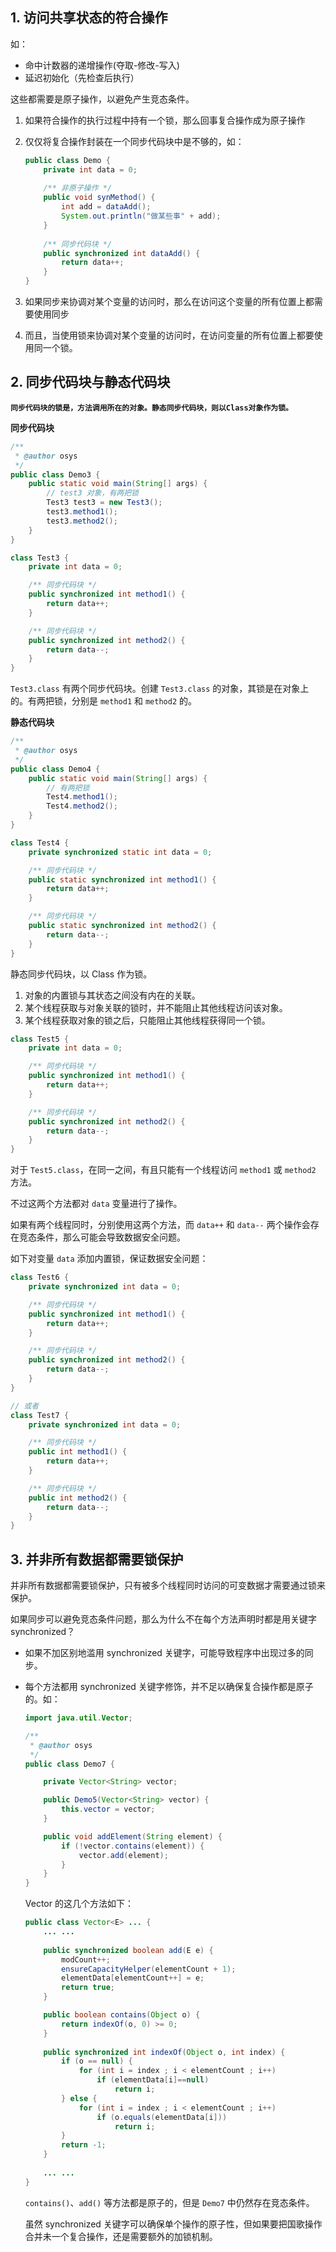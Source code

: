 ## 1. 访问共享状态的符合操作

如：

* 命中计数器的递增操作(夺取-修改-写入)
* 延迟初始化（先检查后执行）

这些都需要是原子操作，以避免产生竞态条件。

1. 如果符合操作的执行过程中持有一个锁，那么回事复合操作成为原子操作

2. 仅仅将复合操作封装在一个同步代码块中是不够的，如：

   ```java
   public class Demo {
       private int data = 0;
       
       /** 非原子操作 */
       public void synMethod() {
           int add = dataAdd();
           System.out.println("做某些事" + add);
       }
       
       /** 同步代码块 */
       public synchronized int dataAdd() {
           return data++;
       }
   }
   ```

3. 如果同步来协调对某个变量的访问时，那么在访问这个变量的所有位置上都需要使用同步

4. 而且，当使用锁来协调对某个变量的访问时，在访问变量的所有位置上都要使用同一个锁。



## 2. 同步代码块与静态代码块

**`同步代码块的锁是，方法调用所在的对象。静态同步代码块，则以Class对象作为锁。`**

**同步代码块**

```java
/**
 * @author osys
 */
public class Demo3 {
    public static void main(String[] args) {
        // test3 对象，有两把锁
        Test3 test3 = new Test3();
        test3.method1();
        test3.method2();
    }
}

class Test3 {
    private int data = 0;

    /** 同步代码块 */
    public synchronized int method1() {
        return data++;
    }

    /** 同步代码块 */
    public synchronized int method2() {
        return data--;
    }
}
```

`Test3.class` 有两个同步代码块。创建 `Test3.class` 的对象，其锁是在对象上的。有两把锁，分别是 `method1` 和 `method2` 的。

**静态代码块**

```java
/**
 * @author osys
 */
public class Demo4 {
    public static void main(String[] args) {
        // 有两把锁
        Test4.method1();
        Test4.method2();
    }
}

class Test4 {
    private synchronized static int data = 0;

    /** 同步代码块 */
    public static synchronized int method1() {
        return data++;
    }

    /** 同步代码块 */
    public static synchronized int method2() {
        return data--;
    }
}
```

静态同步代码块，以 Class 作为锁。

1. 对象的内置锁与其状态之间没有内在的关联。
2. 某个线程获取与对象关联的锁时，并不能阻止其他线程访问该对象。
3. 某个线程获取对象的锁之后，只能阻止其他线程获得同一个锁。

```java
class Test5 {
    private int data = 0;

    /** 同步代码块 */
    public synchronized int method1() {
        return data++;
    }

    /** 同步代码块 */
    public synchronized int method2() {
        return data--;
    }
}
```

对于 `Test5.class`，在同一之间，有且只能有一个线程访问 `method1` 或 `method2` 方法。

不过这两个方法都对 `data` 变量进行了操作。

如果有两个线程同时，分别使用这两个方法，而 `data++` 和 `data--` 两个操作会存在竞态条件，那么可能会导致数据安全问题。

如下对变量 `data` 添加内置锁，保证数据安全问题：

```java
class Test6 {
    private synchronized int data = 0;

    /** 同步代码块 */
    public synchronized int method1() {
        return data++;
    }

    /** 同步代码块 */
    public synchronized int method2() {
        return data--;
    }
}

// 或者 
class Test7 {
    private synchronized int data = 0;

    /** 同步代码块 */
    public int method1() {
        return data++;
    }

    /** 同步代码块 */
    public int method2() {
        return data--;
    }
}
```



## 3. 并非所有数据都需要锁保护

并非所有数据都需要锁保护，只有被多个线程同时访问的可变数据才需要通过锁来保护。

如果同步可以避免竞态条件问题，那么为什么不在每个方法声明时都是用关键字 synchronized？

* 如果不加区别地滥用 synchronized 关键字，可能导致程序中出现过多的同步。

* 每个方法都用 synchronized 关键字修饰，并不足以确保复合操作都是原子的。如：

  ```java
  import java.util.Vector;
  
  /**
   * @author osys
   */
  public class Demo7 {
  
      private Vector<String> vector;
  
      public Demo5(Vector<String> vector) {
          this.vector = vector;
      }
  
      public void addElement(String element) {
          if (!vector.contains(element)) {
              vector.add(element);
          }
      }
  }
  ```

  Vector 的这几个方法如下：

  ```java
  public class Vector<E> ... {
      ... ...
      
      public synchronized boolean add(E e) {
          modCount++;
          ensureCapacityHelper(elementCount + 1);
          elementData[elementCount++] = e;
          return true;
      }
  
      public boolean contains(Object o) {
          return indexOf(o, 0) >= 0;
      }
      
      public synchronized int indexOf(Object o, int index) {
          if (o == null) {
              for (int i = index ; i < elementCount ; i++)
                  if (elementData[i]==null)
                      return i;
          } else {
              for (int i = index ; i < elementCount ; i++)
                  if (o.equals(elementData[i]))
                      return i;
          }
          return -1;
      }
      
      ... ...
  }
  ```

  `contains()`、`add()` 等方法都是原子的，但是 `Demo7` 中仍然存在竞态条件。

  虽然 synchronized 关键字可以确保单个操作的原子性，但如果要把国歌操作合并未一个复合操作，还是需要额外的加锁机制。



